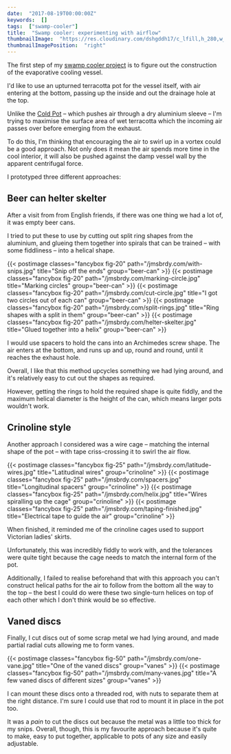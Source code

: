 ```yaml
---
date:  "2017-08-19T00:00:00Z"
keywords:  []
tags:  ["swamp-cooler"]
title:  "Swamp cooler: experimenting with airflow"
thumbnailImage:  "https://res.cloudinary.com/dshgddh17/c_lfill,h_280,w_280/jmsbrdy.com/fan.gif"
thumbnailImagePosition:  "right"
---
```


The first step of my [swamp cooler project](/tags/swamp-cooler/) is to figure out the construction of the evaporative cooling vessel.

I'd like to use an upturned terracotta pot for the vessel itself, with air entering at the bottom, passing up the inside and out the drainage hole at the top.

Unlike the [Cold Pot](http://thibault-faverie.com/Cold-Pot) – which pushes air through a dry aluminium sleeve – I'm trying to maximise the surface area of wet terracotta which the incoming air passes over before emerging from the exhaust.

<!--more-->

To do this, I'm thinking that encouraging the air to swirl up in a vortex could be a good approach. Not only does it mean the air spends more time in the cool interior, it will also be pushed against the damp vessel wall by the apparent centrifugal force.

I prototyped three different approaches:

## Beer can helter skelter

After a visit from from English friends, if there was one thing we had a lot of, it was empty beer cans.

I tried to put these to use by cutting out split ring shapes from the aluminium, and glueing them together into spirals that can be trained – with some fiddliness – into a helical shape.

{{< postimage classes="fancybox fig-20" path="/jmsbrdy.com/with-snips.jpg" title="Snip off the ends" group="beer-can" >}}
{{< postimage classes="fancybox fig-20" path="/jmsbrdy.com/marking-circle.jpg" title="Marking circles" group="beer-can" >}}
{{< postimage classes="fancybox fig-20" path="/jmsbrdy.com/cut-circle.jpg" title="I got two circles out of each can" group="beer-can" >}}
{{< postimage classes="fancybox fig-20" path="/jmsbrdy.com/split-rings.jpg" title="Ring shapes with a split in them" group="beer-can" >}}
{{< postimage classes="fancybox fig-20" path="/jmsbrdy.com/helter-skelter.jpg" title="Glued together into a helix" group="beer-can" >}}

I would use spacers to hold the cans into an Archimedes screw shape. The air enters at the bottom, and runs up and up, round and round, until it reaches the exhaust hole.

Overall, I like that this method upcycles something we had lying around, and it's relatively easy to cut out the shapes as required.

However, getting the rings to hold the required shape is quite fiddly, and the maximum helical diameter is the height of the can, which means larger pots wouldn't work.

## Crinoline style

Another approach I considered was a wire cage – matching the internal shape of the pot – with tape criss-crossing it to swirl the air flow.

{{< postimage classes="fancybox fig-25" path="/jmsbrdy.com/latitude-wires.jpg" title="Latitudinal wires" group="crinoline" >}}
{{< postimage classes="fancybox fig-25" path="/jmsbrdy.com/spacers.jpg" title="Longitudinal spacers" group="crinoline" >}}
{{< postimage classes="fancybox fig-25" path="/jmsbrdy.com/helix.jpg" title="Wires spiralling up the cage" group="crinoline" >}}
{{< postimage classes="fancybox fig-25" path="/jmsbrdy.com/taping-finished.jpg" title="Electrical tape to guide the air" group="crinoline" >}}

When finished, it reminded me of the crinoline cages used to support Victorian ladies' skirts.

Unfortunately, this was incredibly fiddly to work with, and the tolerances were quite tight because the cage needs to match the internal form of the pot.

Additionally, I failed to realise beforehand that with this approach you can't construct helical paths for the air to follow from the bottom all the way to the top – the best I could do were these two single-turn helices on top of each other which I don't think would be so effective.

## Vaned discs

Finally, I cut discs out of some scrap metal we had lying around, and made partial radial cuts allowing me to form vanes.

{{< postimage classes="fancybox fig-50" path="/jmsbrdy.com/one-vane.jpg" title="One of the vaned discs" group="vanes" >}}
{{< postimage classes="fancybox fig-50" path="/jmsbrdy.com/many-vanes.jpg" title="A few vaned discs of different sizes" group="vanes" >}}

I can mount these discs onto a threaded rod, with nuts to separate them at the right distance. I'm sure I could use that rod to mount it in place in the pot too.

It was a _pain_ to cut the discs out because the metal was a little too thick for my snips. Overall, though, this is my favourite approach because it's quite to make, easy to put together, applicable to pots of any size and easily adjustable.
